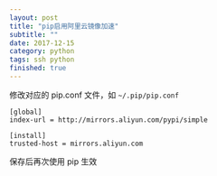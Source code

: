 ```yaml
---
layout: post
title: "pip启用阿里云镜像加速"
subtitle: ""
date: 2017-12-15
category: python
tags: ssh python
finished: true
---
```


修改对应的 pip.conf 文件，如 `~/.pip/pip.conf`

```
[global]
index-url = http://mirrors.aliyun.com/pypi/simple

[install]
trusted-host = mirrors.aliyun.com
```

保存后再次使用 pip 生效